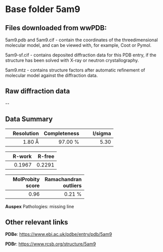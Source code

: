 # Base folder 5am9

## Files downloaded from wwPDB:

5am9.pdb and 5am9.cif - contain the coordinates of the threedimensional molecular model, and can be viewed with, for example, Coot or Pymol.

5am9-sf.cif - contains deposited diffraction data for this PDB entry, if the structure has been solved with X-ray or neutron crystallography.

5am9.mtz - contains structure factors after automatic refinement of molecular model against the diffraction data.

## Raw diffraction data

--<br> 

## Data Summary
|   | Resolution | Completeness| I/sigma |
|---|-------------:|----------------:|--------------:|
|   |1.80 Å|97.00 %|<img width=50/>5.30 |

|   | **R-work**| **R-free**   
|---|-------------:|----------------:|           
||  0.1967|  0.2291|

|   |**MolProbity<br>score**| **Ramachandran<br>outliers** 
|---|-------------:|----------------:|
||  0.96|  0.21 %|

**Auspex** Pathologies: missing line

 

## Other relevant links 
**PDBe**:  https://www.ebi.ac.uk/pdbe/entry/pdb/5am9
 
**PDBr**: https://www.rcsb.org/structure/5am9 

